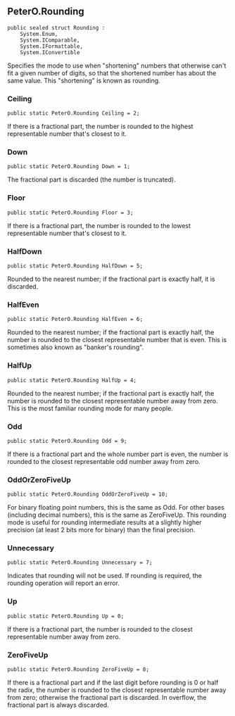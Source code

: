 ## PeterO.Rounding

    public sealed struct Rounding :
        System.Enum,
        System.IComparable,
        System.IFormattable,
        System.IConvertible

Specifies the mode to use when "shortening" numbers that otherwise can't fit a given number of digits, so that the shortened number has about the same value. This "shortening" is known as rounding.

### Ceiling

    public static PeterO.Rounding Ceiling = 2;

If there is a fractional part, the number is rounded to the highest representable number that's closest to it.

### Down

    public static PeterO.Rounding Down = 1;

The fractional part is discarded (the number is truncated).

### Floor

    public static PeterO.Rounding Floor = 3;

If there is a fractional part, the number is rounded to the lowest representable number that's closest to it.

### HalfDown

    public static PeterO.Rounding HalfDown = 5;

Rounded to the nearest number; if the fractional part is exactly half, it is discarded.

### HalfEven

    public static PeterO.Rounding HalfEven = 6;

Rounded to the nearest number; if the fractional part is exactly half, the number is rounded to the closest representable number that is even. This is sometimes also known as "banker's rounding".

### HalfUp

    public static PeterO.Rounding HalfUp = 4;

Rounded to the nearest number; if the fractional part is exactly half, the number is rounded to the closest representable number away from zero. This is the most familiar rounding mode for many people.

### Odd

    public static PeterO.Rounding Odd = 9;

If there is a fractional part and the whole number part is even, the number is rounded to the closest representable odd number away from zero.

### OddOrZeroFiveUp

    public static PeterO.Rounding OddOrZeroFiveUp = 10;

For binary floating point numbers, this is the same as Odd. For other bases (including decimal numbers), this is the same as ZeroFiveUp. This rounding mode is useful for rounding intermediate results at a slightly higher precision (at least 2 bits more for binary) than the final precision.

### Unnecessary

    public static PeterO.Rounding Unnecessary = 7;

Indicates that rounding will not be used. If rounding is required, the rounding operation will report an error.

### Up

    public static PeterO.Rounding Up = 0;

If there is a fractional part, the number is rounded to the closest representable number away from zero.

### ZeroFiveUp

    public static PeterO.Rounding ZeroFiveUp = 8;

If there is a fractional part and if the last digit before rounding is 0 or half the radix, the number is rounded to the closest representable number away from zero; otherwise the fractional part is discarded. In overflow, the fractional part is always discarded.
